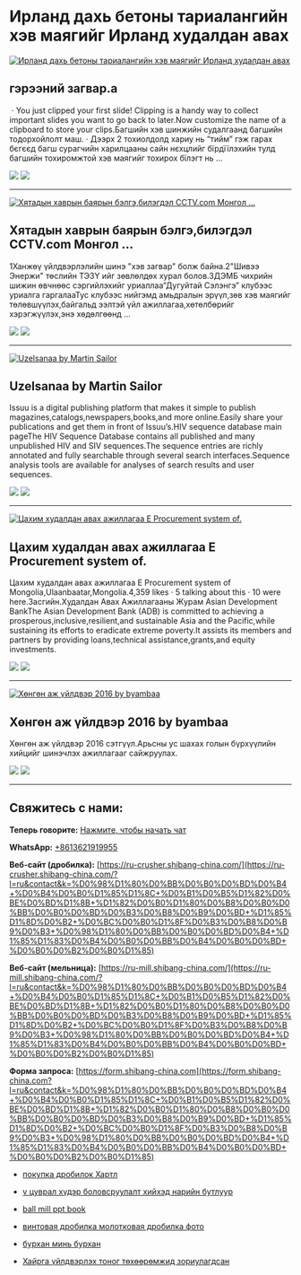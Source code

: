 # Ирланд дахь бетоны тариалангийн хэв маягийг Ирланд худалдан авах

<a href="https://swt.shibang-china.com/?l=ru&img&k=%D0%98%D1%80%D0%BB%D0%B0%D0%BD%D0%B4+%D0%B4%D0%B0%D1%85%D1%8C+%D0%B1%D0%B5%D1%82%D0%BE%D0%BD%D1%8B+%D1%82%D0%B0%D1%80%D0%B8%D0%B0%D0%BB%D0%B0%D0%BD%D0%B3%D0%B8%D0%B9%D0%BD+%D1%85%D1%8D%D0%B2+%D0%BC%D0%B0%D1%8F%D0%B3%D0%B8%D0%B9%D0%B3+%D0%98%D1%80%D0%BB%D0%B0%D0%BD%D0%B4+%D1%85%D1%83%D0%B4%D0%B0%D0%BB%D0%B4%D0%B0%D0%BD+%D0%B0%D0%B2%D0%B0%D1%85" target="_blank">![Ирланд дахь бетоны тариалангийн хэв маягийг Ирланд худалдан авах](http://static.shibang-china.com/all-800x300/1.jpg)</a>

## гэрээний загвар.а
&nbsp;&#0183;&#32;You just clipped your first slide! Clipping is a handy way to collect important slides you want to go back to later.Now customize the name of a clipboard to store your clips.Багшийн хэв шинжийн судалгаанд багшийн тодорхойлолт маш.&nbsp;&#0183;&#32;Дээрх 2 тохиолдолд хариу нь “тийм” гэж гарах бєгєєд багш сурагчийн харилцааны сайн нєхцлийг бїрдїїлэхийн тулд багшийн тохиромжтой хэв маягийг тохирох бїлэгт нь …


<a href="https://whatsapp.shibangsoft.com/WhatsApp.php" target="_blank" title="WhatsApp">![](http://static.shibang-china.com/icon/whatsapp.png)</a> <a href="https://swt.shibang-china.com/?l=ru&icon&k=%D0%98%D1%80%D0%BB%D0%B0%D0%BD%D0%B4+%D0%B4%D0%B0%D1%85%D1%8C+%D0%B1%D0%B5%D1%82%D0%BE%D0%BD%D1%8B+%D1%82%D0%B0%D1%80%D0%B8%D0%B0%D0%BB%D0%B0%D0%BD%D0%B3%D0%B8%D0%B9%D0%BD+%D1%85%D1%8D%D0%B2+%D0%BC%D0%B0%D1%8F%D0%B3%D0%B8%D0%B9%D0%B3+%D0%98%D1%80%D0%BB%D0%B0%D0%BD%D0%B4+%D1%85%D1%83%D0%B4%D0%B0%D0%BB%D0%B4%D0%B0%D0%BD+%D0%B0%D0%B2%D0%B0%D1%85" target="_blank">![](http://static.shibang-china.com/icon/chat-ru.png)</a>

---

<a href="https://swt.shibang-china.com/?l=ru&img&k=%D0%98%D1%80%D0%BB%D0%B0%D0%BD%D0%B4+%D0%B4%D0%B0%D1%85%D1%8C+%D0%B1%D0%B5%D1%82%D0%BE%D0%BD%D1%8B+%D1%82%D0%B0%D1%80%D0%B8%D0%B0%D0%BB%D0%B0%D0%BD%D0%B3%D0%B8%D0%B9%D0%BD+%D1%85%D1%8D%D0%B2+%D0%BC%D0%B0%D1%8F%D0%B3%D0%B8%D0%B9%D0%B3+%D0%98%D1%80%D0%BB%D0%B0%D0%BD%D0%B4+%D1%85%D1%83%D0%B4%D0%B0%D0%BB%D0%B4%D0%B0%D0%BD+%D0%B0%D0%B2%D0%B0%D1%85" target="_blank">![Хятадын хаврын баярын бэлгэ,билэгдэл CCTV.com Монгол …](http://static.shibang-china.com/all-800x300/817.jpg)</a>

## Хятадын хаврын баярын бэлгэ,билэгдэл CCTV.com Монгол …
1Ханжөү үйлдвэрлэлийн шинэ &quot;хэв загвар&quot; болж байна.2&quot;Шивээ Энержи&quot; төслийн ТЭЗҮ ийг зөвлөлдөх хурал болов.3ДЭМБ чихрийн шижин өвчнөөс сэргийлэхийг уриаллаа“Дугуйтай Сэлэнгэ” клубээс уриалга гаргалааТус клубээс нийгэмд амьдралын эрүүл,зөв хэв маягийг төлөвшүүлэх,байгальд ээлтэй үйл ажиллагаа,хөтөлбөрийг хэрэгжүүлэх,энэ хөдөлгөөнд …


<a href="https://whatsapp.shibangsoft.com/WhatsApp.php" target="_blank" title="WhatsApp">![](http://static.shibang-china.com/icon/whatsapp.png)</a> <a href="https://swt.shibang-china.com/?l=ru&icon&k=%D0%98%D1%80%D0%BB%D0%B0%D0%BD%D0%B4+%D0%B4%D0%B0%D1%85%D1%8C+%D0%B1%D0%B5%D1%82%D0%BE%D0%BD%D1%8B+%D1%82%D0%B0%D1%80%D0%B8%D0%B0%D0%BB%D0%B0%D0%BD%D0%B3%D0%B8%D0%B9%D0%BD+%D1%85%D1%8D%D0%B2+%D0%BC%D0%B0%D1%8F%D0%B3%D0%B8%D0%B9%D0%B3+%D0%98%D1%80%D0%BB%D0%B0%D0%BD%D0%B4+%D1%85%D1%83%D0%B4%D0%B0%D0%BB%D0%B4%D0%B0%D0%BD+%D0%B0%D0%B2%D0%B0%D1%85" target="_blank">![](http://static.shibang-china.com/icon/chat-ru.png)</a>

---

<a href="https://swt.shibang-china.com/?l=ru&img&k=%D0%98%D1%80%D0%BB%D0%B0%D0%BD%D0%B4+%D0%B4%D0%B0%D1%85%D1%8C+%D0%B1%D0%B5%D1%82%D0%BE%D0%BD%D1%8B+%D1%82%D0%B0%D1%80%D0%B8%D0%B0%D0%BB%D0%B0%D0%BD%D0%B3%D0%B8%D0%B9%D0%BD+%D1%85%D1%8D%D0%B2+%D0%BC%D0%B0%D1%8F%D0%B3%D0%B8%D0%B9%D0%B3+%D0%98%D1%80%D0%BB%D0%B0%D0%BD%D0%B4+%D1%85%D1%83%D0%B4%D0%B0%D0%BB%D0%B4%D0%B0%D0%BD+%D0%B0%D0%B2%D0%B0%D1%85" target="_blank">![Uzelsanaa by Martin Sailor](http://static.shibang-china.com/all-800x300/1105.jpg)</a>

## Uzelsanaa by Martin Sailor
Issuu is a digital publishing platform that makes it simple to publish magazines,catalogs,newspapers,books,and more online.Easily share your publications and get them in front of Issuu’s.HIV sequence database main pageThe HIV Sequence Database contains all published and many unpublished HIV and SIV sequences.The sequence entries are richly annotated and fully searchable through several search interfaces.Sequence analysis tools are available for analyses of search results and user sequences.


<a href="https://whatsapp.shibangsoft.com/WhatsApp.php" target="_blank" title="WhatsApp">![](http://static.shibang-china.com/icon/whatsapp.png)</a> <a href="https://swt.shibang-china.com/?l=ru&icon&k=%D0%98%D1%80%D0%BB%D0%B0%D0%BD%D0%B4+%D0%B4%D0%B0%D1%85%D1%8C+%D0%B1%D0%B5%D1%82%D0%BE%D0%BD%D1%8B+%D1%82%D0%B0%D1%80%D0%B8%D0%B0%D0%BB%D0%B0%D0%BD%D0%B3%D0%B8%D0%B9%D0%BD+%D1%85%D1%8D%D0%B2+%D0%BC%D0%B0%D1%8F%D0%B3%D0%B8%D0%B9%D0%B3+%D0%98%D1%80%D0%BB%D0%B0%D0%BD%D0%B4+%D1%85%D1%83%D0%B4%D0%B0%D0%BB%D0%B4%D0%B0%D0%BD+%D0%B0%D0%B2%D0%B0%D1%85" target="_blank">![](http://static.shibang-china.com/icon/chat-ru.png)</a>

---

<a href="https://swt.shibang-china.com/?l=ru&img&k=%D0%98%D1%80%D0%BB%D0%B0%D0%BD%D0%B4+%D0%B4%D0%B0%D1%85%D1%8C+%D0%B1%D0%B5%D1%82%D0%BE%D0%BD%D1%8B+%D1%82%D0%B0%D1%80%D0%B8%D0%B0%D0%BB%D0%B0%D0%BD%D0%B3%D0%B8%D0%B9%D0%BD+%D1%85%D1%8D%D0%B2+%D0%BC%D0%B0%D1%8F%D0%B3%D0%B8%D0%B9%D0%B3+%D0%98%D1%80%D0%BB%D0%B0%D0%BD%D0%B4+%D1%85%D1%83%D0%B4%D0%B0%D0%BB%D0%B4%D0%B0%D0%BD+%D0%B0%D0%B2%D0%B0%D1%85" target="_blank">![Цахим худалдан авах ажиллагаа E Procurement system of.](http://static.shibang-china.com/all-800x300/151.jpg)</a>

## Цахим худалдан авах ажиллагаа E Procurement system of.
Цахим худалдан авах ажиллагаа E Procurement system of Mongolia,Ulaanbaatar,Mongolia.4,359 likes &#183; 5 talking about this &#183; 10 were here.Засгийн.Худалдан Авах Ажиллагааны Журам Asian Development BankThe Asian Development Bank (ADB) is committed to achieving a prosperous,inclusive,resilient,and sustainable Asia and the Pacific,while sustaining its efforts to eradicate extreme poverty.It assists its members and partners by providing loans,technical assistance,grants,and equity investments.


<a href="https://whatsapp.shibangsoft.com/WhatsApp.php" target="_blank" title="WhatsApp">![](http://static.shibang-china.com/icon/whatsapp.png)</a> <a href="https://swt.shibang-china.com/?l=ru&icon&k=%D0%98%D1%80%D0%BB%D0%B0%D0%BD%D0%B4+%D0%B4%D0%B0%D1%85%D1%8C+%D0%B1%D0%B5%D1%82%D0%BE%D0%BD%D1%8B+%D1%82%D0%B0%D1%80%D0%B8%D0%B0%D0%BB%D0%B0%D0%BD%D0%B3%D0%B8%D0%B9%D0%BD+%D1%85%D1%8D%D0%B2+%D0%BC%D0%B0%D1%8F%D0%B3%D0%B8%D0%B9%D0%B3+%D0%98%D1%80%D0%BB%D0%B0%D0%BD%D0%B4+%D1%85%D1%83%D0%B4%D0%B0%D0%BB%D0%B4%D0%B0%D0%BD+%D0%B0%D0%B2%D0%B0%D1%85" target="_blank">![](http://static.shibang-china.com/icon/chat-ru.png)</a>

---

<a href="https://swt.shibang-china.com/?l=ru&img&k=%D0%98%D1%80%D0%BB%D0%B0%D0%BD%D0%B4+%D0%B4%D0%B0%D1%85%D1%8C+%D0%B1%D0%B5%D1%82%D0%BE%D0%BD%D1%8B+%D1%82%D0%B0%D1%80%D0%B8%D0%B0%D0%BB%D0%B0%D0%BD%D0%B3%D0%B8%D0%B9%D0%BD+%D1%85%D1%8D%D0%B2+%D0%BC%D0%B0%D1%8F%D0%B3%D0%B8%D0%B9%D0%B3+%D0%98%D1%80%D0%BB%D0%B0%D0%BD%D0%B4+%D1%85%D1%83%D0%B4%D0%B0%D0%BB%D0%B4%D0%B0%D0%BD+%D0%B0%D0%B2%D0%B0%D1%85" target="_blank">![Хөнгөн аж үйлдвэр 2016 by byambaa](http://static.shibang-china.com/all-800x300/232.jpg)</a>

## Хөнгөн аж үйлдвэр 2016 by byambaa
Хөнгөн аж үйлдвэр 2016 сэтгүүл.Арьсны ус шахах голын бүрхүүлийн хийцийг шинэчлэх ажиллагааг сайжруулах.

<a href="https://whatsapp.shibangsoft.com/WhatsApp.php" target="_blank" title="WhatsApp">![](http://static.shibang-china.com/icon/whatsapp.png)</a> <a href="https://swt.shibang-china.com/?l=ru&icon&k=%D0%98%D1%80%D0%BB%D0%B0%D0%BD%D0%B4+%D0%B4%D0%B0%D1%85%D1%8C+%D0%B1%D0%B5%D1%82%D0%BE%D0%BD%D1%8B+%D1%82%D0%B0%D1%80%D0%B8%D0%B0%D0%BB%D0%B0%D0%BD%D0%B3%D0%B8%D0%B9%D0%BD+%D1%85%D1%8D%D0%B2+%D0%BC%D0%B0%D1%8F%D0%B3%D0%B8%D0%B9%D0%B3+%D0%98%D1%80%D0%BB%D0%B0%D0%BD%D0%B4+%D1%85%D1%83%D0%B4%D0%B0%D0%BB%D0%B4%D0%B0%D0%BD+%D0%B0%D0%B2%D0%B0%D1%85" target="_blank">![](http://static.shibang-china.com/icon/chat-ru.png)</a>

---
## Свяжитесь с нами:

**Теперь говорите:** [Нажмите, чтобы начать чат](https://swt.shibang-china.com?l=ru&contact&k=%D0%98%D1%80%D0%BB%D0%B0%D0%BD%D0%B4+%D0%B4%D0%B0%D1%85%D1%8C+%D0%B1%D0%B5%D1%82%D0%BE%D0%BD%D1%8B+%D1%82%D0%B0%D1%80%D0%B8%D0%B0%D0%BB%D0%B0%D0%BD%D0%B3%D0%B8%D0%B9%D0%BD+%D1%85%D1%8D%D0%B2+%D0%BC%D0%B0%D1%8F%D0%B3%D0%B8%D0%B9%D0%B3+%D0%98%D1%80%D0%BB%D0%B0%D0%BD%D0%B4+%D1%85%D1%83%D0%B4%D0%B0%D0%BB%D0%B4%D0%B0%D0%BD+%D0%B0%D0%B2%D0%B0%D1%85)

**WhatsApp:**  [+8613621919955](https://whatsapp.shibangsoft.com/WhatsApp.php)

**Веб-сайт (дробилка):** [https://ru-crusher.shibang-china.com/](https://ru-crusher.shibang-china.com/?l=ru&contact&k=%D0%98%D1%80%D0%BB%D0%B0%D0%BD%D0%B4+%D0%B4%D0%B0%D1%85%D1%8C+%D0%B1%D0%B5%D1%82%D0%BE%D0%BD%D1%8B+%D1%82%D0%B0%D1%80%D0%B8%D0%B0%D0%BB%D0%B0%D0%BD%D0%B3%D0%B8%D0%B9%D0%BD+%D1%85%D1%8D%D0%B2+%D0%BC%D0%B0%D1%8F%D0%B3%D0%B8%D0%B9%D0%B3+%D0%98%D1%80%D0%BB%D0%B0%D0%BD%D0%B4+%D1%85%D1%83%D0%B4%D0%B0%D0%BB%D0%B4%D0%B0%D0%BD+%D0%B0%D0%B2%D0%B0%D1%85)

**Веб-сайт (мельница):** [https://ru-mill.shibang-china.com/](https://ru-mill.shibang-china.com/?l=ru&contact&k=%D0%98%D1%80%D0%BB%D0%B0%D0%BD%D0%B4+%D0%B4%D0%B0%D1%85%D1%8C+%D0%B1%D0%B5%D1%82%D0%BE%D0%BD%D1%8B+%D1%82%D0%B0%D1%80%D0%B8%D0%B0%D0%BB%D0%B0%D0%BD%D0%B3%D0%B8%D0%B9%D0%BD+%D1%85%D1%8D%D0%B2+%D0%BC%D0%B0%D1%8F%D0%B3%D0%B8%D0%B9%D0%B3+%D0%98%D1%80%D0%BB%D0%B0%D0%BD%D0%B4+%D1%85%D1%83%D0%B4%D0%B0%D0%BB%D0%B4%D0%B0%D0%BD+%D0%B0%D0%B2%D0%B0%D1%85)

**Форма запроса:** [https://form.shibang-china.com](https://form.shibang-china.com?l=ru&contact&k=%D0%98%D1%80%D0%BB%D0%B0%D0%BD%D0%B4+%D0%B4%D0%B0%D1%85%D1%8C+%D0%B1%D0%B5%D1%82%D0%BE%D0%BD%D1%8B+%D1%82%D0%B0%D1%80%D0%B8%D0%B0%D0%BB%D0%B0%D0%BD%D0%B3%D0%B8%D0%B9%D0%BD+%D1%85%D1%8D%D0%B2+%D0%BC%D0%B0%D1%8F%D0%B3%D0%B8%D0%B9%D0%B3+%D0%98%D1%80%D0%BB%D0%B0%D0%BD%D0%B4+%D1%85%D1%83%D0%B4%D0%B0%D0%BB%D0%B4%D0%B0%D0%BD+%D0%B0%D0%B2%D0%B0%D1%85)

* [покупка дробилок Хартл](../126/%D0%BF%D0%BE%D0%BA%D1%83%D0%BF%D0%BA%D0%B0%20%D0%B4%D1%80%D0%BE%D0%B1%D0%B8%D0%BB%D0%BE%D0%BA%20%D0%A5%D0%B0%D1%80%D1%82%D0%BB.md)

* [v цуврал хүдэр боловсруулалт хийхэд нарийн бутлуур](../126/v%20%D1%86%D1%83%D0%B2%D1%80%D0%B0%D0%BB%20%D1%85%D2%AF%D0%B4%D1%8D%D1%80%20%D0%B1%D0%BE%D0%BB%D0%BE%D0%B2%D1%81%D1%80%D1%83%D1%83%D0%BB%D0%B0%D0%BB%D1%82%20%D1%85%D0%B8%D0%B9%D1%85%D1%8D%D0%B4%20%D0%BD%D0%B0%D1%80%D0%B8%D0%B9%D0%BD%20%D0%B1%D1%83%D1%82%D0%BB%D1%83%D1%83%D1%80.md)

* [ball mill ppt book](../126/ball%20mill%20ppt%20book.md)

* [винтовая дробилка молотковая дробилка фото](../130/%D0%B2%D0%B8%D0%BD%D1%82%D0%BE%D0%B2%D0%B0%D1%8F%20%D0%B4%D1%80%D0%BE%D0%B1%D0%B8%D0%BB%D0%BA%D0%B0%20%D0%BC%D0%BE%D0%BB%D0%BE%D1%82%D0%BA%D0%BE%D0%B2%D0%B0%D1%8F%20%D0%B4%D1%80%D0%BE%D0%B1%D0%B8%D0%BB%D0%BA%D0%B0%20%D1%84%D0%BE%D1%82%D0%BE.md)

* [бурхан минь бурхан](../129/%D0%B1%D1%83%D1%80%D1%85%D0%B0%D0%BD%20%D0%BC%D0%B8%D0%BD%D1%8C%20%D0%B1%D1%83%D1%80%D1%85%D0%B0%D0%BD.md)

* [Хайрга үйлдвэрлэх тоног төхөөрөмжид зориулагдсан](../127/%D0%A5%D0%B0%D0%B9%D1%80%D0%B3%D0%B0%20%D2%AF%D0%B9%D0%BB%D0%B4%D0%B2%D1%8D%D1%80%D0%BB%D1%8D%D1%85%20%D1%82%D0%BE%D0%BD%D0%BE%D0%B3%20%D1%82%D3%A9%D1%85%D3%A9%D3%A9%D1%80%D3%A9%D0%BC%D0%B6%D0%B8%D0%B4%20%D0%B7%D0%BE%D1%80%D0%B8%D1%83%D0%BB%D0%B0%D0%B3%D0%B4%D1%81%D0%B0%D0%BD.md)